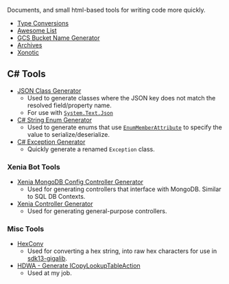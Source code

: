 Documents, and small html-based tools for writing code more quickly.

- [Type Conversions](Type%20Conversions)
- [Awesome List](Awesome)
- [GCS Bucket Name Generator](gcs-bucketname-generator.html)
- [Archives](Archives)
- [Xonotic](xonotic)

## C# Tools
- [JSON Class Generator](typegen.html)
  * Used to generate classes where the JSON key does not match the resolved field/property name.
  * For use with [`System.Text.Json`](https://learn.microsoft.com/en-us/dotnet/api/system.text.json)
- [C# String Enum Generator](enumgen.html)
  * Used to generate enums that use [`EnumMemberAttribute`](https://learn.microsoft.com/en-us/dotnet/api/system.runtime.serialization.enummemberattribute) to specify the value to serialize/deserialize.
- [C# Exception Generator](csharp-exception-generator.html)
  * Quickly generate a renamed `Exception` class.

### Xenia Bot Tools
- [Xenia MongoDB Config Controller Generator](xenia-discord-configgen.html)
  * Used for generating controllers that interface with MongoDB. Similar to SQL DB Contexts.
- [Xenia Controller Generator](xenia-discord-controllergen.html)
  * Used for generating general-purpose controllers.

### Misc Tools
- [HexConv](HexConv.html)
  * Used for converting a hex string, into raw hex characters for use in [sdk13-gigalib](https://github.com/openfortress/sdk13-gigalib).
- [HDWA - Generate ICopyLookupTableAction](hdwa-csharp-copylookuptableaction.html)
  * Used at my job.